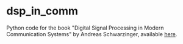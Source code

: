 # dsp_in_comm
Python code for the book "Digital Signal Processing in Modern Communication Systems" by Andreas Schwarzinger, available [here](https://www.amazon.com/Digital-Signal-Processing-Communication-Systems/dp/0988873508).
